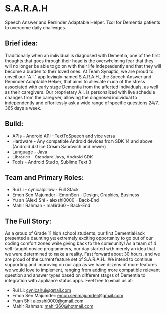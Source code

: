 # S.A.R.A.H
Speech Answer and Reminder Adaptable Helper. Tool for Dementia patients to overcome daily challenges.

## Brief idea:
Traditionally when an individual is diagnosed with Dementia, one of the first thoughts that goes through their head is the overwhelming fear that they will no longer be able to go on with their life independently and that they will become a burden to their loved ones. At Team Synaptic, we are proud to unveil our "A.I." app lovingly named S.A.R.A.H., the Speech Answer and Reminder Adaptable Helper, that aims to alleviate much of the stress associated with early stage Dementia from the affected individuals, as well as their caregivers. Our proprietary A.I. is personalized with live schedule changes from the caregiver, allowing the diagnosed individual to independently and effortlessly ask a wide range of specific questions 24/7, 365 days a week.

## Build: 
* APIs - Android API - TextToSpeech and vice versa
* Hardware - Any compatible Android devices from SDK 14 and above (Android 4.0 Ice Cream Sandwich and newer)
* Language - Java
* Libraries - Standard Java, Android SDK
* Tools - Android Studio, Sublime Text 3

## Team and Primary Roles: 
* Rui Li - cynicalpillow - Full Stack
* Emon Sen Majumder - EmonSen - Design, Graphics, Business
* Yu an (Alex) Shi - alexshi0000 - Back-End
* Mahir Rahman - mahir360 - Back-End

## The Full Story: 
As a group of Grade 11 high school students, our first DementiaHack presented a daunting yet extremely exciting opportunity to go out of our coding comfort zones while giving back to the community! As a team of 4 self-taught novice programmers, our day started with merely an idea that we were determined to make a reality. Fast forward about 30 hours, and we are proud of the current feature set of S.A.R.A.H.. We intend to continue supporting and improving on our app as we have dozens of more features we would love to implement, ranging from adding more compatible relevant question and answer types based on different stages of Dementia to integration with appliance status apps. Feel free to email us at:

* Rui Li: cynicalrui@gmail.com
* Emon Sen Majumder: emon.senmajumder@gmail.com
* Yuan Shi: alexshi0000@gmail.com
* Mahir Rahman: mahir360@hotmail.com
